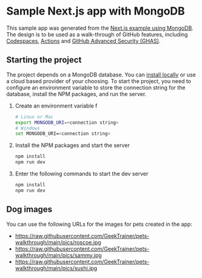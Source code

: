 # Sample Next.js app with MongoDB

This sample app was generated from the [Next.js example using MongoDB](https://github.com/vercel/next.js/tree/canary/examples/with-mongodb). The design is to be used as a walk-through of GitHub features, including [Codespaces](https://github.com/features/codespaces), [Actions](https://github.com/features/actions) and [GitHub Advanced Security (GHAS)](https://github.com/features/security).

## Starting the project

The project depends on a MongoDB database. You can [install locally](https://www.mongodb.com/docs/manual/administration/install-community/) or use a cloud based provider of your choosing. To start the project, you need to configure an environment variable to store the connection string for the database, install the NPM packages, and run the server.

1. Create an environment variable f

    ```bash
    # Linux or Mac
    export MONGODB_URI=<connection string>
    # Windows
    set MONGODB_URI=<connection string>
    ```

1. Install the NPM packages and start the server

    ```bash
    npm install
    npm run dev
    ```

1. Enter the following commands to start the dev server

   ```bash
   npm install
   npm run dev
   ```

## Dog images

You can use the following URLs for the images for pets created in the app:

- https://raw.githubusercontent.com/GeekTrainer/pets-walkthrough/main/pics/roscoe.jpg
- https://raw.githubusercontent.com/GeekTrainer/pets-walkthrough/main/pics/sammy.jpg
- https://raw.githubusercontent.com/GeekTrainer/pets-walkthrough/main/pics/sushi.jpg
